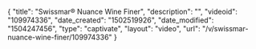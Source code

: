 {
    "title": "Swissmar&reg; Nuance Wine Finer",
    "description": "",
    "videoid": "109974336",
    "date_created": "1502519926",
    "date_modified": "1504247456",
    "type": "captivate",
    "layout": "video",
    "url": "\/v\/swissmar-nuance-wine-finer\/109974336"
}